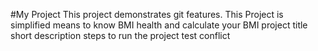 #My Project
This project demonstrates git features.
This Project is simplified means to know BMI health and calculate your BMI
project title
short description
steps to run the project
test conflict

